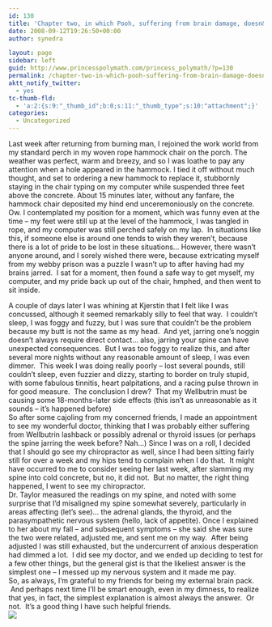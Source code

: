 ```yaml
---
id: 130
title: 'Chapter two, in which Pooh, suffering from brain damage, doesn&#8217;t realize the obvious'
date: 2008-09-12T19:26:50+00:00
author: synedra

layout: page
sidebar: left
guid: http://www.princesspolymath.com/princess_polymath/?p=130
permalink: /chapter-two-in-which-pooh-suffering-from-brain-damage-doesnt-realize-the-obvious.html
aktt_notify_twitter:
  - yes
tc-thumb-fld:
  - 'a:2:{s:9:"_thumb_id";b:0;s:11:"_thumb_type";s:10:"attachment";}'
categories:
  - Uncategorized
---
```

Last week after returning from burning man, I rejoined the work world from my standard perch in my woven rope hammock chair on the porch. The weather was perfect, warm and breezy, and so I was loathe to pay any attention when a hole appeared in the hammock. I tied it off without much thought, and set to ordering a new hammock to replace it, stubbornly staying in the chair typing on my computer while suspended three feet above the concrete. About 15 minutes later, without any fanfare, the hammock chair deposited my hind end unceremoniously on the concrete. Ow. I contemplated my position for a moment, which was funny even at the time &#8211; my feet were still up at the level of the hammock, I was tangled in rope, and my computer was still perched safely on my lap.  In situations like this, if someone else is around one tends to wish they weren&#8217;t, because there is a lot of pride to be lost in these situations&#8230; However, there wasn&#8217;t anyone around, and I sorely wished there were, because extricating myself from my webby prison was a puzzle I wasn&#8217;t up to after having had my brains jarred.  I sat for a moment, then found a safe way to get myself, my computer, and my pride back up out of the chair, hmphed, and then went to sit inside. 

<div>
</div>

<div>
  A couple of days later I was whining at Kjerstin that I felt like I was concussed, although it seemed remarkably silly to feel that way.  I couldn&#8217;t sleep, I was foggy and fuzzy, but I was sure that couldn&#8217;t be the problem because my butt is not the same as my head.  And yet, jarring one&#8217;s noggin doesn&#8217;t always require direct contact&#8230; also, jarring your spine can have unexpected consequences.  But I was too foggy to realize this, and after several more nights without any reasonable amount of sleep, I was even dimmer.  This week I was doing really poorly &#8211; lost several pounds, still couldn&#8217;t sleep, even fuzzier and dizzy, starting to border on truly stupid, with some fabulous tinnitis, heart palpitations, and a racing pulse thrown in for good measure.  The conclusion I drew?  That my Wellbutrin must be causing some 18-months-later side effects (this isn&#8217;t as unreasonable as it sounds &#8211; it&#8217;s happened before)
</div>

<div>
</div>

<div>
  So after some cajoling from my concerned friends, I made an appointment to see my wonderful doctor, thinking that I was probably either suffering from Wellbutrin lashback or possibly adrenal or thyroid issues (or perhaps the spine jarring the week before? Nah&#8230;) Since I was on a roll, I decided that I should go see my chiropractor as well, since I had been sitting fairly still for over a week and my hips tend to complain when I do that.  It might have occurred to me to consider seeing her last week, after slamming my spine into cold concrete, but no, it did not.  But no matter, the right thing happened, I went to see my chiropractor. 
</div>

<div>
</div>

<div>
  Dr. Taylor measured the readings on my spine, and noted with some surprise that I&#8217;d misaligned my spine somewhat severely, particularly in areas affecting (let&#8217;s see)&#8230; the adrenal glands, the thyroid, and the parasympathetic nervous system (hello, lack of appetite). Once I explained to her about my fall &#8211; and subsequent symptoms &#8211; she said she was sure the two were related, adjusted me, and sent me on my way.  After being adjusted I was still exhausted, but the undercurrent of anxious desperation had dimmed a lot.  I did see my doctor, and we ended up deciding to test for a few other things, but the general gist is that the likeliest answer is the simplest one &#8211; I messed up my nervous system and it made me pay.
</div>

<div>
</div>

<div>
  So, as always, I&#8217;m grateful to my friends for being my external brain pack.  And perhaps next time I&#8217;ll be smart enough, even in my dimness, to realize that yes, in fact, the simplest explanation is almost always the answer.  Or not.  It&#8217;s a good thing I have such helpful friends.
</div>

<div>
  <img src="http://icanhascheezburger.files.wordpress.com/2008/07/funny-pictures-cat-cannot-brain-today.jpg" />
</div>

<div>
</div>